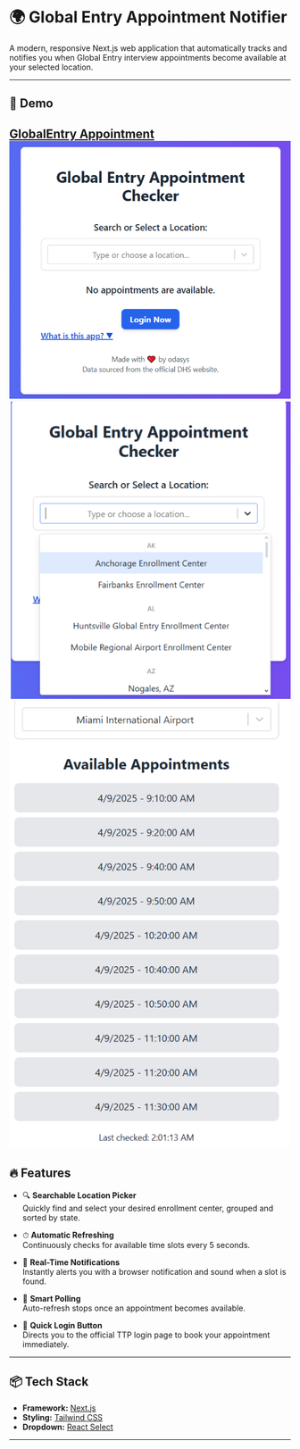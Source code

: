 # 🌍 Global Entry Appointment Notifier

A modern, responsive Next.js web application that automatically tracks and notifies you when Global Entry interview appointments become available at your selected location.

---

## 📸 Demo
[GlobalEntry Appointment](https://global-entrty-app.vercel.app)
![App Screenshot](public/globalentry.png) 
![App Screenshot](public/selection.png)
![App Screenshot](public/appointments.png)
---

## 🔥 Features

- 🔍 **Searchable Location Picker**  
  Quickly find and select your desired enrollment center, grouped and sorted by state.

- ⏱ **Automatic Refreshing**  
  Continuously checks for available time slots every 5 seconds.

- 🔔 **Real-Time Notifications**  
  Instantly alerts you with a browser notification and sound when a slot is found.

- 🛑 **Smart Polling**  
  Auto-refresh stops once an appointment becomes available.

- 🔐 **Quick Login Button**  
  Directs you to the official TTP login page to book your appointment immediately.

---

## 📦 Tech Stack

- **Framework:** [Next.js](https://nextjs.org/)
- **Styling:** [Tailwind CSS](https://tailwindcss.com/)
- **Dropdown:** [React Select](https://react-select.com/)


---